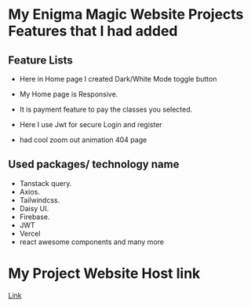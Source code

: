 # My Enigma Magic Website Projects Features that I had added

## Feature Lists

* Here in Home page I created Dark/White Mode toggle button

* My Home page is Responsive.

* It is payment feature to pay the classes you selected.

* Here I use Jwt for secure Login and register

* had cool zoom out animation 404 page

## Used packages/ technology name

* Tanstack query.
* Axios.
* Tailwindcss.
* Daisy UI.
* Firebase.
* JWT
* Vercel
* react awesome components and many more

# My Project Website Host link
[Link](https://enigma-magic.web.app/)